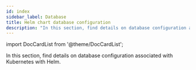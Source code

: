 ```yaml
---
id: index
sidebar_label: Database
title: Helm chart database configuration
description: "In this section, find details on database configuration associated with Kubernetes with Helm."
---
```


import DocCardList from '@theme/DocCardList';

In this section, find details on database configuration associated with Kubernetes with Helm.

<DocCardList />
